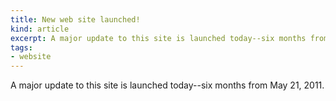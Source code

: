 ```yaml
---
title: New web site launched!
kind: article
excerpt: A major update to this site is launched today--six months from May 21, 2011.
tags:
- website
---
```

A major update to this site is launched today--six months from May 21, 2011.
